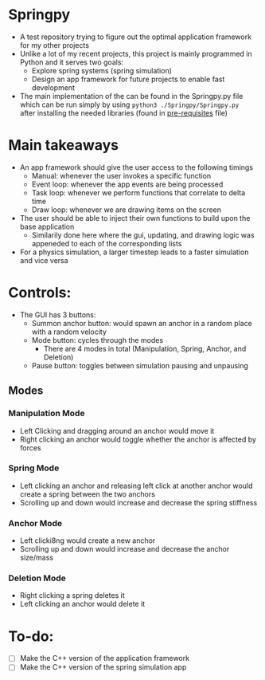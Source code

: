 # Springpy
- A test repository trying to figure out the optimal application framework for my other projects
- Unlike a lot of my recent projects, this project is mainly programmed in Python and it serves two goals:
  - Explore spring systems (spring simulation)
  - Design an app framework for future projects to enable fast development
- The main implementation of the can be found in the Springpy.py file which can be run simply by using `python3 ./Springpy/Springpy.py ` after installing the needed libraries (found in [pre-requisites](./Springpy/Pre-requisites.md) file)
# Main takeaways
- An app framework should give the user access to the following timings
  - Manual: whenever the user invokes a specific function
  - Event loop: whenever the app events are being processed
  - Task loop: whenever we perform functions that correlate to delta time
  - Draw loop: whenever we are drawing items on the screen
- The user should be able to inject their own functions to build upon the base application
  - Similarily done here  where the gui, updating, and drawing logic was appeneded to each of the corresponding lists
- For a physics simulation, a larger timestep leads to a faster simulation and vice versa

# Controls:
- The GUI has 3 buttons:
  - Summon anchor button: would spawn an anchor in a random place with a random velocity
  - Mode button: cycles through the modes
    - There are 4 modes in total (Manipulation, Spring, Anchor, and Deletion)
  - Pause button: toggles between simulation pausing and unpausing
## Modes
### Manipulation Mode
- Left Clicking and dragging around an anchor would move it
- Right clicking an anchor would toggle whether the anchor is affected by forces
### Spring Mode
- Left clicking an anchor and releasing left click at another anchor would create a spring between the two anchors 
- Scrolling up and down would increase and decrease the spring stiffness
### Anchor Mode
- Left clicki8ng would create a new anchor
- Scrolling up and down would increase and decrease the anchor size/mass
### Deletion Mode
- Right clicking a spring deletes it
- Left clicking an anchor would delete it
# To-do:
- [ ] Make the C++ version of the application framework
- [ ] Make the C++ version of the spring simulation app